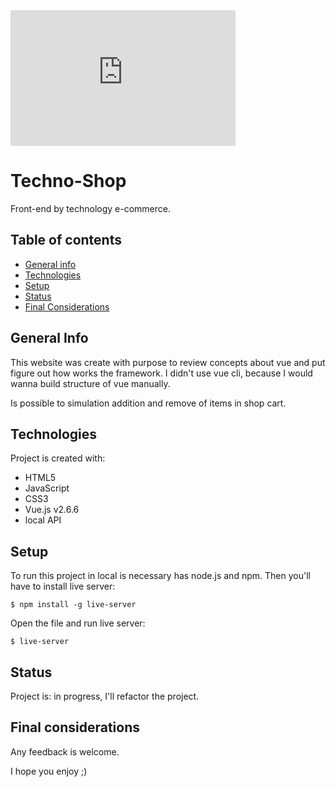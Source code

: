 <div style="width:360px;max-width:100%;"><div style="height:0;padding-bottom:60.28%;position:relative;"><iframe width="360" height="217" style="position:absolute;top:0;left:0;width:100%;height:100%;" frameBorder="0" src="https://imgflip.com/embed/44t4z6"></iframe></div><p><a href="https://imgflip.com/gif/44t4z6"></a></p></div>

# Techno-Shop
Front-end by technology e-commerce.

## Table of contents
* [General info](#general-info)
* [Technologies](#technologies)
* [Setup](#setup)
* [Status](#status)
* [Final Considerations](#final-considerations)

## General Info
This website was create with purpose to review concepts about vue and put figure out how works the framework.
I didn't use vue cli, because I would wanna build structure of vue manually.

Is possible to simulation addition and remove of items in shop cart.

## Technologies
Project is created with:

* HTML5
* JavaScript
* CSS3
* Vue.js v2.6.6
* local API

## Setup
To run this project in local is necessary has node.js and npm. Then you'll have to install live server: 

```
$ npm install -g live-server
```
Open the file and run live server:

```
$ live-server
```

## Status

Project is: in progress, I'll refactor the project.

## Final considerations

Any feedback is welcome.

I hope you enjoy ;)
